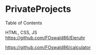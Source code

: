 # PrivateProjects
Table of Contents  
  
HTML, CSS, JS  
https://github.com/FOswald86/Eieruhr

https://github.com/FOswald86/calculator
